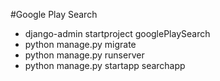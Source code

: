 #Google Play Search

- django-admin startproject googlePlaySearch
- python manage.py migrate
- python manage.py runserver
- python manage.py startapp searchapp